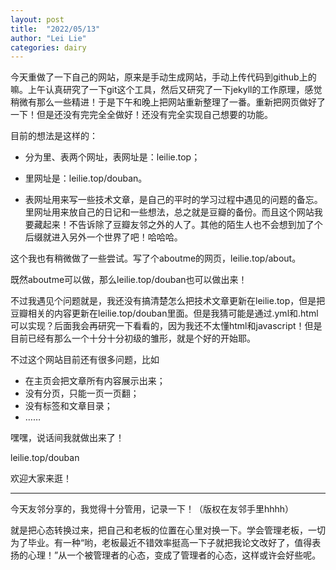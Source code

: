 ```yaml
---
layout: post
title:  "2022/05/13"
author: "Lei Lie"
categories: dairy
---
```


今天重做了一下自己的网站，原来是手动生成网站，手动上传代码到github上的嘛。上午认真研究了一下git这个工具，然后又研究了一下jekyll的工作原理，感觉稍微有那么一些精进！于是下午和晚上把网站重新整理了一番。重新把网页做好了一下！但是还没有完完全全做好！还没有完全实现自己想要的功能。

目前的想法是这样的：

- 分为里、表两个网址，表网址是：leilie.top；

- 里网址是：leilie.top/douban。

- 表网址用来写一些技术文章，是自己的平时的学习过程中遇见的问题的备忘。里网址用来放自己的日记和一些想法，总之就是豆瓣的备份。而且这个网站我要藏起来！不告诉除了豆瓣友邻之外的人了。其他的陌生人也不会想到加了个后缀就进入另外一个世界了吧！哈哈哈。

这个我也有稍微做了一些尝试。写了个aboutme的网页，leilie.top/about。

既然aboutme可以做，那么leilie.top/douban也可以做出来！

不过我遇见个问题就是，我还没有搞清楚怎么把技术文章更新在leilie.top，但是把豆瓣相关的内容更新在leilie.top/douban里面。但是我猜可能是通过.yml和.html可以实现？后面我会再研究一下看看的，因为我还不太懂html和javascript！但是目前已经有那么一个十分十分初级的雏形，就是个好的开始耶。

不过这个网站目前还有很多问题，比如

- 在主页会把文章所有内容展示出来；
- 没有分页，只能一页一页翻；
- 没有标签和文章目录；
- ……

嘿嘿，说话间我就做出来了！

leilie.top/douban

欢迎大家来逛！

---

今天友邻分享的，我觉得十分管用，记录一下！（版权在友邻手里hhhh）

就是把心态转换过来，把自己和老板的位置在心里对换一下。学会管理老板，一切为了毕业。有一种“哟，老板最近不错效率挺高一下子就把我论文改好了，值得表扬的心理！”从一个被管理者的心态，变成了管理者的心态，这样或许会好些呢。